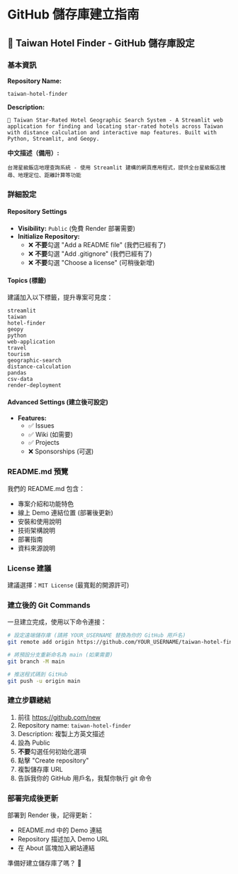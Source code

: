 # GitHub 儲存庫建立指南

## 🏨 Taiwan Hotel Finder - GitHub 儲存庫設定

### 基本資訊

**Repository Name:**
```
taiwan-hotel-finder
```

**Description:**
```
🏨 Taiwan Star-Rated Hotel Geographic Search System - A Streamlit web application for finding and locating star-rated hotels across Taiwan with distance calculation and interactive map features. Built with Python, Streamlit, and Geopy.
```

**中文描述（備用）:**
```
台灣星級飯店地理查詢系統 - 使用 Streamlit 建構的網頁應用程式，提供全台星級飯店搜尋、地理定位、距離計算等功能
```

### 詳細設定

#### Repository Settings
- **Visibility:** `Public` (免費 Render 部署需要)
- **Initialize Repository:** 
  - ❌ **不要**勾選 "Add a README file" (我們已經有了)
  - ❌ **不要**勾選 "Add .gitignore" (我們已經有了)
  - ❌ **不要**勾選 "Choose a license" (可稍後新增)

#### Topics (標籤)
建議加入以下標籤，提升專案可見度：
```
streamlit
taiwan
hotel-finder
geopy
python
web-application
travel
tourism
geographic-search
distance-calculation
pandas
csv-data
render-deployment
```

#### Advanced Settings (建立後可設定)
- **Features:**
  - ✅ Issues
  - ✅ Wiki (如需要)
  - ✅ Projects
  - ❌ Sponsorships (可選)

### README.md 預覽

我們的 README.md 包含：
- 專案介紹和功能特色
- 線上 Demo 連結位置 (部署後更新)
- 安裝和使用說明
- 技術架構說明
- 部署指南
- 資料來源說明

### License 建議

建議選擇：`MIT License` (最寬鬆的開源許可)

### 建立後的 Git Commands

一旦建立完成，使用以下命令連接：

```bash
# 設定遠端儲存庫 (請將 YOUR_USERNAME 替換為你的 GitHub 用戶名)
git remote add origin https://github.com/YOUR_USERNAME/taiwan-hotel-finder.git

# 將預設分支重新命名為 main (如果需要)
git branch -M main

# 推送程式碼到 GitHub
git push -u origin main
```

### 建立步驟總結

1. 前往 https://github.com/new
2. Repository name: `taiwan-hotel-finder`
3. Description: 複製上方英文描述
4. 設為 Public
5. **不要**勾選任何初始化選項
6. 點擊 "Create repository"
7. 複製儲存庫 URL
8. 告訴我你的 GitHub 用戶名，我幫你執行 git 命令

### 部署完成後更新

部署到 Render 後，記得更新：
- README.md 中的 Demo 連結
- Repository 描述加入 Demo URL
- 在 About 區塊加入網站連結

準備好建立儲存庫了嗎？ 🚀